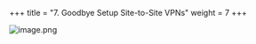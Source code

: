 +++
title = "7. Goodbye Setup Site-to-Site VPNs"
weight = 7
+++


![image.png](/images/008-viii-clean-it-up/39-253788-image.png)


